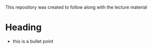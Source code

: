 This repository was created to follow along with the lecture material
# Heading

- this is a bullet point
